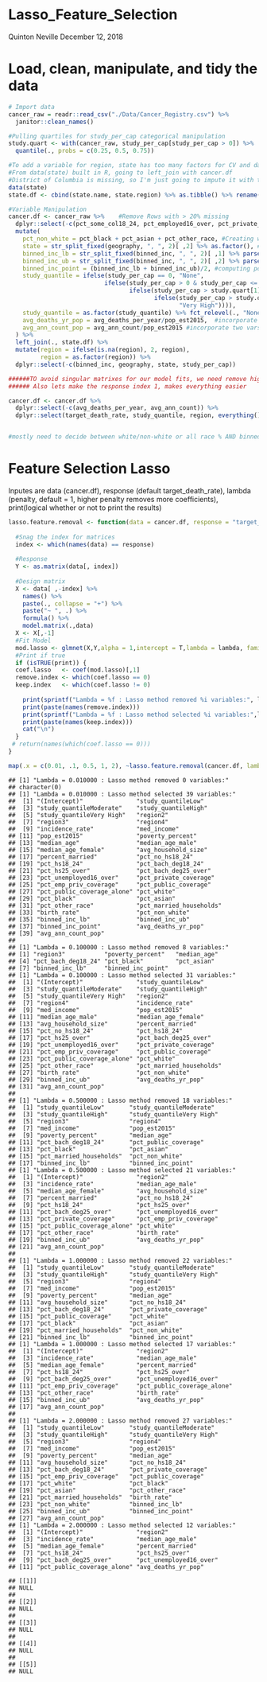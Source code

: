 Lasso\_Feature\_Selection
================
Quinton Neville
December 12, 2018

Load, clean, manipulate, and tidy the data
==========================================

``` r
# Import data
cancer_raw = readr::read_csv("./Data/Cancer_Registry.csv") %>% 
  janitor::clean_names() 

#Pulling quartiles for study_per_cap categorical manipulation
study.quart <- with(cancer_raw, study_per_cap[study_per_cap > 0]) %>%
  quantile(., probs = c(0.25, 0.5, 0.75))

#To add a variable for region, state has too many factors for CV and data is not large enough for 51 fct var to be useful
#From data(state) built in R, going to left_join with cancer.df
#District of Columbia is missing, so I'm just going to impute it with the same factor as Maryland, 2
data(state)
state.df <- cbind(state.name, state.region) %>% as.tibble() %>% rename(state = state.name, region = state.region)

#Variable Manipulation
cancer.df <- cancer_raw %>%    #Remove Rows with > 20% missing 
  dplyr::select(-c(pct_some_col18_24, pct_employed16_over, pct_private_coverage_alone)) %>%  #Remove missing vars
  mutate(
    pct_non_white = pct_black + pct_asian + pct_other_race, #Creating white, non-white percentages variables
    state = str_split_fixed(geography, ", ", 2)[ ,2] %>% as.factor(), #pulling state variable and casting as factor, possible region?
    binned_inc_lb = str_split_fixed(binned_inc, ", ", 2)[ ,1] %>% parse_number(), #pulling numeric lower bound
    binned_inc_ub = str_split_fixed(binned_inc, ", ", 2)[ ,2] %>% parse_number(), #pulling numeric upper bound
    binned_inc_point = (binned_inc_lb + binned_inc_ub)/2, #computing point estimate from ub,lb (intervals symmetric)
    study_quantile = ifelse(study_per_cap == 0, "None", 
                           ifelse(study_per_cap > 0 & study_per_cap <= study.quart[1], "Low", 
                                  ifelse(study_per_cap > study.quart[1] & study_per_cap <= study.quart[2], "Moderate", 
                                         ifelse(study_per_cap > study.quart[2] & study_per_cap <= study.quart[3], "High", 
                                                "Very High")))),
    study_quantile = as.factor(study_quantile) %>% fct_relevel(., "None", "Low", "Moderate", "High", "Very High"),
    avg_deaths_yr_pop = avg_deaths_per_year/pop_est2015,  #incorporate two vars into one (multicollinearity)
    avg_ann_count_pop = avg_ann_count/pop_est2015 #incorporate two vars into one (multicollinearity)
  ) %>%
  left_join(., state.df) %>%
  mutate(region = ifelse(is.na(region), 2, region),
         region = as.factor(region)) %>%
  dplyr::select(-c(binned_inc, geography, state, study_per_cap))

######TO avoid singular matrixes for our model fits, we need remove highly correlated and/or direct linear combos
###### Also lets make the response index 1, makes everything easier

cancer.df <- cancer.df %>%
  dplyr::select(-c(avg_deaths_per_year, avg_ann_count)) %>%
  dplyr::select(target_death_rate, study_quantile, region, everything())


#mostly need to decide between white/non-white or all race % AND binned_inc_lb, ub or median income
```

Feature Selection Lasso
=======================

Inputes are data (cancer.df), response (default target\_death\_rate), lambda (penalty, default = 1, higher penalty removes more coefficients), print(logical whether or not to print the results)

``` r
lasso.feature.removal <- function(data = cancer.df, response = "target_death_rate", lambda = 1, print = TRUE) {
  
  #Snag the index for matrices
  index <- which(names(data) == response)
  
  #Response 
  Y <- as.matrix(data[, index])
  
  #Design matrix
  X <- data[ ,-index] %>%
    names() %>% 
    paste(., collapse = "+") %>%    
    paste("~ ", .) %>%
    formula() %>%
    model.matrix(.,data)
  X <- X[,-1]  
  #Fit Model
  mod.lasso <- glmnet(X,Y,alpha = 1,intercept = T,lambda = lambda, family = "gaussian")
  #Print if true
  if (isTRUE(print)) {
  coef.lasso   <- coef(mod.lasso)[,1]
  remove.index <- which(coef.lasso == 0)
  keep.index   <- which(coef.lasso != 0)
                        
    print(sprintf("Lambda = %f : Lasso method removed %i variables:", lambda, length(remove.index)))
    print(paste(names(remove.index)))
    print(sprintf("Lambda = %f : Lasso method selected %i variables:",lambda, length(keep.index)))
    print(paste(names(keep.index)))
    cat("\n")
  }
 # return(names(which(coef.lasso == 0)))
}

map(.x = c(0.01, .1, 0.5, 1, 2), ~lasso.feature.removal(cancer.df, lambda = .x))
```

    ## [1] "Lambda = 0.010000 : Lasso method removed 0 variables:"
    ## character(0)
    ## [1] "Lambda = 0.010000 : Lasso method selected 39 variables:"
    ##  [1] "(Intercept)"               "study_quantileLow"        
    ##  [3] "study_quantileModerate"    "study_quantileHigh"       
    ##  [5] "study_quantileVery High"   "region2"                  
    ##  [7] "region3"                   "region4"                  
    ##  [9] "incidence_rate"            "med_income"               
    ## [11] "pop_est2015"               "poverty_percent"          
    ## [13] "median_age"                "median_age_male"          
    ## [15] "median_age_female"         "avg_household_size"       
    ## [17] "percent_married"           "pct_no_hs18_24"           
    ## [19] "pct_hs18_24"               "pct_bach_deg18_24"        
    ## [21] "pct_hs25_over"             "pct_bach_deg25_over"      
    ## [23] "pct_unemployed16_over"     "pct_private_coverage"     
    ## [25] "pct_emp_priv_coverage"     "pct_public_coverage"      
    ## [27] "pct_public_coverage_alone" "pct_white"                
    ## [29] "pct_black"                 "pct_asian"                
    ## [31] "pct_other_race"            "pct_married_households"   
    ## [33] "birth_rate"                "pct_non_white"            
    ## [35] "binned_inc_lb"             "binned_inc_ub"            
    ## [37] "binned_inc_point"          "avg_deaths_yr_pop"        
    ## [39] "avg_ann_count_pop"        
    ## 
    ## [1] "Lambda = 0.100000 : Lasso method removed 8 variables:"
    ## [1] "region3"           "poverty_percent"   "median_age"       
    ## [4] "pct_bach_deg18_24" "pct_black"         "pct_asian"        
    ## [7] "binned_inc_lb"     "binned_inc_point" 
    ## [1] "Lambda = 0.100000 : Lasso method selected 31 variables:"
    ##  [1] "(Intercept)"               "study_quantileLow"        
    ##  [3] "study_quantileModerate"    "study_quantileHigh"       
    ##  [5] "study_quantileVery High"   "region2"                  
    ##  [7] "region4"                   "incidence_rate"           
    ##  [9] "med_income"                "pop_est2015"              
    ## [11] "median_age_male"           "median_age_female"        
    ## [13] "avg_household_size"        "percent_married"          
    ## [15] "pct_no_hs18_24"            "pct_hs18_24"              
    ## [17] "pct_hs25_over"             "pct_bach_deg25_over"      
    ## [19] "pct_unemployed16_over"     "pct_private_coverage"     
    ## [21] "pct_emp_priv_coverage"     "pct_public_coverage"      
    ## [23] "pct_public_coverage_alone" "pct_white"                
    ## [25] "pct_other_race"            "pct_married_households"   
    ## [27] "birth_rate"                "pct_non_white"            
    ## [29] "binned_inc_ub"             "avg_deaths_yr_pop"        
    ## [31] "avg_ann_count_pop"        
    ## 
    ## [1] "Lambda = 0.500000 : Lasso method removed 18 variables:"
    ##  [1] "study_quantileLow"       "study_quantileModerate" 
    ##  [3] "study_quantileHigh"      "study_quantileVery High"
    ##  [5] "region3"                 "region4"                
    ##  [7] "med_income"              "pop_est2015"            
    ##  [9] "poverty_percent"         "median_age"             
    ## [11] "pct_bach_deg18_24"       "pct_public_coverage"    
    ## [13] "pct_black"               "pct_asian"              
    ## [15] "pct_married_households"  "pct_non_white"          
    ## [17] "binned_inc_lb"           "binned_inc_point"       
    ## [1] "Lambda = 0.500000 : Lasso method selected 21 variables:"
    ##  [1] "(Intercept)"               "region2"                  
    ##  [3] "incidence_rate"            "median_age_male"          
    ##  [5] "median_age_female"         "avg_household_size"       
    ##  [7] "percent_married"           "pct_no_hs18_24"           
    ##  [9] "pct_hs18_24"               "pct_hs25_over"            
    ## [11] "pct_bach_deg25_over"       "pct_unemployed16_over"    
    ## [13] "pct_private_coverage"      "pct_emp_priv_coverage"    
    ## [15] "pct_public_coverage_alone" "pct_white"                
    ## [17] "pct_other_race"            "birth_rate"               
    ## [19] "binned_inc_ub"             "avg_deaths_yr_pop"        
    ## [21] "avg_ann_count_pop"        
    ## 
    ## [1] "Lambda = 1.000000 : Lasso method removed 22 variables:"
    ##  [1] "study_quantileLow"       "study_quantileModerate" 
    ##  [3] "study_quantileHigh"      "study_quantileVery High"
    ##  [5] "region3"                 "region4"                
    ##  [7] "med_income"              "pop_est2015"            
    ##  [9] "poverty_percent"         "median_age"             
    ## [11] "avg_household_size"      "pct_no_hs18_24"         
    ## [13] "pct_bach_deg18_24"       "pct_private_coverage"   
    ## [15] "pct_public_coverage"     "pct_white"              
    ## [17] "pct_black"               "pct_asian"              
    ## [19] "pct_married_households"  "pct_non_white"          
    ## [21] "binned_inc_lb"           "binned_inc_point"       
    ## [1] "Lambda = 1.000000 : Lasso method selected 17 variables:"
    ##  [1] "(Intercept)"               "region2"                  
    ##  [3] "incidence_rate"            "median_age_male"          
    ##  [5] "median_age_female"         "percent_married"          
    ##  [7] "pct_hs18_24"               "pct_hs25_over"            
    ##  [9] "pct_bach_deg25_over"       "pct_unemployed16_over"    
    ## [11] "pct_emp_priv_coverage"     "pct_public_coverage_alone"
    ## [13] "pct_other_race"            "birth_rate"               
    ## [15] "binned_inc_ub"             "avg_deaths_yr_pop"        
    ## [17] "avg_ann_count_pop"        
    ## 
    ## [1] "Lambda = 2.000000 : Lasso method removed 27 variables:"
    ##  [1] "study_quantileLow"       "study_quantileModerate" 
    ##  [3] "study_quantileHigh"      "study_quantileVery High"
    ##  [5] "region3"                 "region4"                
    ##  [7] "med_income"              "pop_est2015"            
    ##  [9] "poverty_percent"         "median_age"             
    ## [11] "avg_household_size"      "pct_no_hs18_24"         
    ## [13] "pct_bach_deg18_24"       "pct_private_coverage"   
    ## [15] "pct_emp_priv_coverage"   "pct_public_coverage"    
    ## [17] "pct_white"               "pct_black"              
    ## [19] "pct_asian"               "pct_other_race"         
    ## [21] "pct_married_households"  "birth_rate"             
    ## [23] "pct_non_white"           "binned_inc_lb"          
    ## [25] "binned_inc_ub"           "binned_inc_point"       
    ## [27] "avg_ann_count_pop"      
    ## [1] "Lambda = 2.000000 : Lasso method selected 12 variables:"
    ##  [1] "(Intercept)"               "region2"                  
    ##  [3] "incidence_rate"            "median_age_male"          
    ##  [5] "median_age_female"         "percent_married"          
    ##  [7] "pct_hs18_24"               "pct_hs25_over"            
    ##  [9] "pct_bach_deg25_over"       "pct_unemployed16_over"    
    ## [11] "pct_public_coverage_alone" "avg_deaths_yr_pop"

    ## [[1]]
    ## NULL
    ## 
    ## [[2]]
    ## NULL
    ## 
    ## [[3]]
    ## NULL
    ## 
    ## [[4]]
    ## NULL
    ## 
    ## [[5]]
    ## NULL
